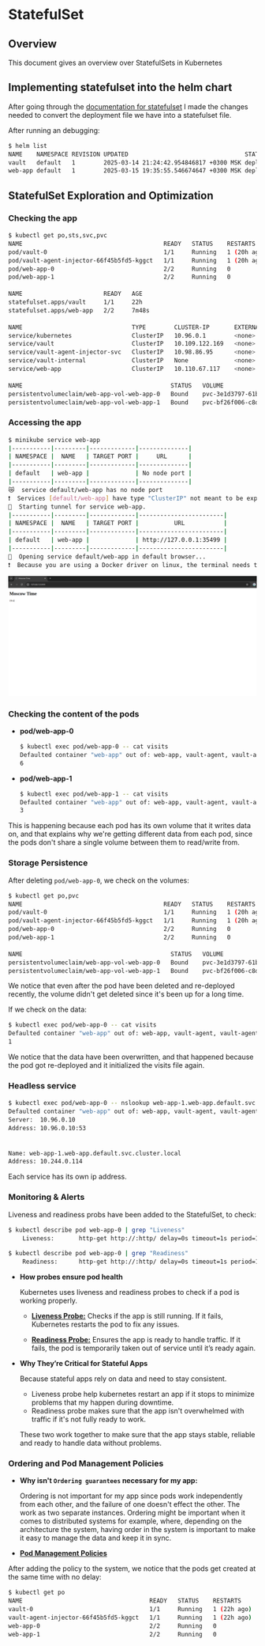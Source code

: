 # StatefulSet

## Overview

This document gives an overview over StatefulSets in Kubernetes

## Implementing statefulset into the helm chart

After going through the [documentation for statefulset](https://kubernetes.io/docs/tutorials/stateful-application/basic-stateful-set/#creating-a-statefulset) I made the changes needed to convert the deployment file we have into a statefulset file.

After running an debugging:

```bash
$ helm list
NAME    NAMESPACE REVISION UPDATED                                 STATUS   CHART         APP VERSION
vault   default   1        2025-03-14 21:24:42.954846817 +0300 MSK deployed vault-0.29.1  1.18.1
web-app default   1        2025-03-15 19:35:55.546674647 +0300 MSK deployed web-app-0.1.0 1.16.0
```

## StatefulSet Exploration and Optimization

### Checking the app

```bash
$ kubectl get po,sts,svc,pvc
NAME                                        READY   STATUS    RESTARTS      AGE
pod/vault-0                                 1/1     Running   1 (20h ago)   22h
pod/vault-agent-injector-66f45b5fd5-kggct   1/1     Running   1 (20h ago)   22h
pod/web-app-0                               2/2     Running   0             7m27s
pod/web-app-1                               2/2     Running   0             7m24s

NAME                       READY   AGE
statefulset.apps/vault     1/1     22h
statefulset.apps/web-app   2/2     7m48s

NAME                               TYPE        CLUSTER-IP       EXTERNAL-IP   PORT(S)             AGE
service/kubernetes                 ClusterIP   10.96.0.1        <none>        443/TCP             23h
service/vault                      ClusterIP   10.109.122.169   <none>        8200/TCP,8201/TCP   22h
service/vault-agent-injector-svc   ClusterIP   10.98.86.95      <none>        443/TCP             22h
service/vault-internal             ClusterIP   None             <none>        8200/TCP,8201/TCP   22h
service/web-app                    ClusterIP   10.110.67.117    <none>        5000/TCP            7m48s

NAME                                          STATUS   VOLUME                                     CAPACITY   ACCESS MODES   STORAGECLASS   VOLUMEATTRIBUTESCLASS   AGE
persistentvolumeclaim/web-app-vol-web-app-0   Bound    pvc-3e1d3797-61b2-4d89-bde9-05d280092bf7   1Gi        RWO            standard       <unset>                 125m
persistentvolumeclaim/web-app-vol-web-app-1   Bound    pvc-bf26f006-c8d1-4a76-946e-b98b4cdacb5e   1Gi        RWO            standard       <unset>                 106m
```

### Accessing the app

```bash
$ minikube service web-app
|-----------|---------|-------------|--------------|
| NAMESPACE |  NAME   | TARGET PORT |     URL      |
|-----------|---------|-------------|--------------|
| default   | web-app |             | No node port |
|-----------|---------|-------------|--------------|
😿  service default/web-app has no node port
❗  Services [default/web-app] have type "ClusterIP" not meant to be exposed, however for local development minikube allows you to access this !
🏃  Starting tunnel for service web-app.
|-----------|---------|-------------|------------------------|
| NAMESPACE |  NAME   | TARGET PORT |          URL           |
|-----------|---------|-------------|------------------------|
| default   | web-app |             | http://127.0.0.1:35499 |
|-----------|---------|-------------|------------------------|
🎉  Opening service default/web-app in default browser...
❗  Because you are using a Docker driver on linux, the terminal needs to be open to run it.
```

![StatefulSet_app](images/StatefulSet_app.png)

### Checking the content of the pods

- **pod/web-app-0**

    ```bash
    $ kubectl exec pod/web-app-0 -- cat visits
    Defaulted container "web-app" out of: web-app, vault-agent, vault-agent-init (init)
    6
    ```

- **pod/web-app-1**

    ```bash
    $ kubectl exec pod/web-app-1 -- cat visits
    Defaulted container "web-app" out of: web-app, vault-agent, vault-agent-init (init)
    3
    ```

This is happening because each pod has its own volume that it writes data on, and that explains why we're getting different data from each pod, since the pods don't share a single volume between them to read/write from.

### Storage Persistence

After deleting `pod/web-app-0`, we check on the volumes:

```bash
$ kubectl get po,pvc
NAME                                        READY   STATUS    RESTARTS      AGE
pod/vault-0                                 1/1     Running   1 (20h ago)   22h
pod/vault-agent-injector-66f45b5fd5-kggct   1/1     Running   1 (20h ago)   22h
pod/web-app-0                               2/2     Running   0             7s
pod/web-app-1                               2/2     Running   0             8m17s

NAME                                          STATUS   VOLUME                                     CAPACITY   ACCESS MODES   STORAGECLASS   VOLUMEATTRIBUTESCLASS   AGE
persistentvolumeclaim/web-app-vol-web-app-0   Bound    pvc-3e1d3797-61b2-4d89-bde9-05d280092bf7   1Gi        RWO            standard       <unset>                 136m
persistentvolumeclaim/web-app-vol-web-app-1   Bound    pvc-bf26f006-c8d1-4a76-946e-b98b4cdacb5e   1Gi        RWO            standard       <unset>                 117m
```

We notice that even after the pod have been deleted and re-deployed recently, the volume didn't get deleted since it's been up for a long time.

If we check on the data:

```bash
$ kubectl exec pod/web-app-0 -- cat visits
Defaulted container "web-app" out of: web-app, vault-agent, vault-agent-init (init)
1
```

We notice that the data have been overwritten, and that happened because the pod got re-deployed and it initialized the visits file again.

### Headless service

```bash
$ kubectl exec pod/web-app-0 -- nslookup web-app-1.web-app.default.svc.cluster.local
Defaulted container "web-app" out of: web-app, vault-agent, vault-agent-init (init)
Server:  10.96.0.10
Address: 10.96.0.10:53


Name: web-app-1.web-app.default.svc.cluster.local
Address: 10.244.0.114
```

Each service has its own ip address.

### Monitoring & Alerts

Liveness and readiness probs have been added to the StatefulSet, to check:

```bash
$ kubectl describe pod web-app-0 | grep "Liveness"
    Liveness:       http-get http://:http/ delay=0s timeout=1s period=10s #success=1 #failure=3
```

```bash
$ kubectl describe pod web-app-0 | grep "Readiness"
    Readiness:      http-get http://:http/ delay=0s timeout=1s period=10s #success=1 #failure=3
```

- **How probes ensure pod health**

    Kubernetes uses liveness and readiness probes to check if a pod is working properly.
    - **[Liveness Probe:](https://kubernetes.io/docs/tasks/configure-pod-container/configure-liveness-readiness-startup-probes/#define-a-liveness-command)** Checks if the app is still running. If it fails, Kubernetes restarts the pod to fix any issues.

    - **[Readiness Probe:](https://kubernetes.io/docs/tasks/configure-pod-container/configure-liveness-readiness-startup-probes/#define-readiness-probes)** Ensures the app is ready to handle traffic. If it fails, the pod is temporarily taken out of service until it’s ready again.

- **Why They’re Critical for Stateful Apps**

    Because stateful apps rely on data and need to stay consistent.
    - Liveness probe help kubernetes restart an app if it stops to minimize problems that my happen during downtime.
    - Readiness probe makes sure that the app isn't overwhelmed with traffic if it's not fully ready to work.

    These two work together to make sure that the app stays stable, reliable and ready to handle data without problems.

### Ordering and Pod Management Policies

- **Why isn't `Ordering guarantees` necessary for my app:**

    Ordering is not important for my app since pods work independently from each other, and the failure of one doesn't effect the other. The work as two separate instances.
    Ordering might be important when it comes to distributed systems for example, where, depending on the architecture the system, having order in the system is important to make it easy to manage the data and keep it in sync.

- **[Pod Management Policies](https://kubernetes.io/docs/concepts/workloads/controllers/statefulset/#pod-management-policies)**

After adding the policy to the system, we notice that the pods get created at the same time with no delay:

```bash
$ kubectl get po
NAME                                    READY   STATUS    RESTARTS      AGE
vault-0                                 1/1     Running   1 (22h ago)   24h
vault-agent-injector-66f45b5fd5-kggct   1/1     Running   1 (22h ago)   24h
web-app-0                               2/2     Running   0             17s
web-app-1                               2/2     Running   0             17s
```
